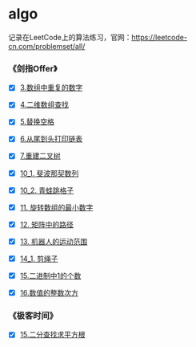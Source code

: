 # algo
记录在LeetCode上的算法练习，官网：https://leetcode-cn.com/problemset/all/


### 《剑指Offer》
- [x] [3.数组中重复的数字](https://github.com/cnting/algo/blob/master/src/offer/explain/Offer3.md)
- [x] [4.二维数组查找](https://github.com/cnting/algo/blob/master/src/offer/explain/Offer4.md)
- [x] [5.替换空格](https://github.com/cnting/algo/blob/master/src/offer/explain/Offer5.md)
- [x] [6.从尾到头打印链表](https://github.com/cnting/algo/blob/master/src/offer/explain/Offer6.md)
- [x] [7.重建二叉树](https://github.com/cnting/algo/blob/master/src/offer/explain/Offer7.md)
- [x] [10_1. 斐波那契数列](https://github.com/cnting/algo/blob/master/src/offer/explain/Offer10_1.md)
- [x] [10_2. 青蛙跳格子](https://github.com/cnting/algo/blob/master/src/offer/explain/Offer10_2.md)
- [x] [11. 旋转数组的最小数字](https://github.com/cnting/algo/blob/master/src/offer/explain/Offer11.md)
- [x] [12. 矩阵中的路径](https://github.com/cnting/algo/blob/master/src/offer/explain/Offer12.md)
- [x] [13. 机器人的运动范围](https://github.com/cnting/algo/blob/master/src/offer/explain/Offer13.md)
- [x] [14_1. 剪绳子](https://github.com/cnting/algo/blob/master/src/offer/explain/Offer14_1.md)
- [x] [15.二进制中1的个数](https://github.com/cnting/algo/blob/master/src/offer/explain/Offer15.md)
- [x] [16.数值的整数次方](https://github.com/cnting/algo/blob/master/src/offer/explain/Offer16.md)


### 《极客时间》
- [x] [15.二分查找求平方根](https://github.com/cnting/algo/blob/master/src/geekbang/day15_binary/BinarySqrt.kt)